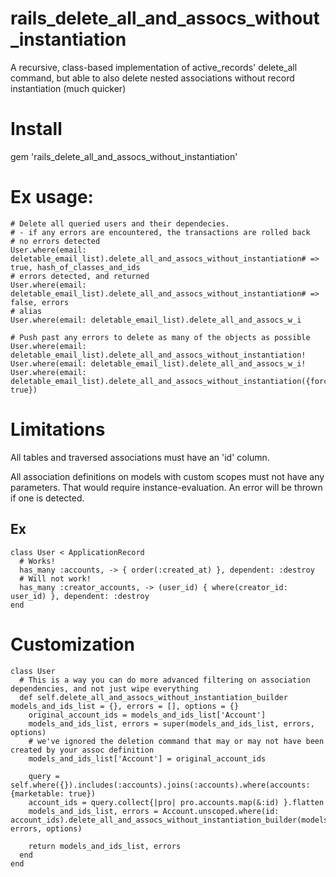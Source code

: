 # rails_delete_all_and_assocs_without_instantiation
A recursive, class-based implementation of active_records' delete_all command, but able to also delete nested associations without record instantiation (much quicker)

# Install
gem 'rails_delete_all_and_assocs_without_instantiation'

# Ex usage:
  ```
  # Delete all queried users and their dependecies.
  # - if any errors are encountered, the transactions are rolled back
  # no errors detected
  User.where(email: deletable_email_list).delete_all_and_assocs_without_instantiation# => true, hash_of_classes_and_ids
  # errors detected, and returned
  User.where(email: deletable_email_list).delete_all_and_assocs_without_instantiation# => false, errors
  # alias
  User.where(email: deletable_email_list).delete_all_and_assocs_w_i
  ```
  ```
  # Push past any errors to delete as many of the objects as possible
  User.where(email: deletable_email_list).delete_all_and_assocs_without_instantiation!
  User.where(email: deletable_email_list).delete_all_and_assocs_w_i!
  User.where(email: deletable_email_list).delete_all_and_assocs_without_instantiation({force: true})
  ```


# Limitations
All tables and traversed associations must have an 'id' column.

All association definitions on models with custom scopes must not have any parameters. That would require instance-evaluation. An error will be thrown if one is detected.
## Ex
```
class User < ApplicationRecord
  # Works!
  has_many :accounts, -> { order(:created_at) }, dependent: :destroy
  # Will not work!
  has_many :creator_accounts, -> (user_id) { where(creator_id: user_id) }, dependent: :destroy
end
```

# Customization
```
class User
  # This is a way you can do more advanced filtering on association dependencies, and not just wipe everything
  def self.delete_all_and_assocs_without_instantiation_builder models_and_ids_list = {}, errors = [], options = {}
    original_account_ids = models_and_ids_list['Account']
    models_and_ids_list, errors = super(models_and_ids_list, errors, options)
    # we've ignored the deletion command that may or may not have been created by your assoc definition
    models_and_ids_list['Account'] = original_account_ids
    
    query = self.where({}).includes(:accounts).joins(:accounts).where(accounts: {marketable: true})
    account_ids = query.collect{|pro| pro.accounts.map(&:id) }.flatten
    models_and_ids_list, errors = Account.unscoped.where(id: account_ids).delete_all_and_assocs_without_instantiation_builder(models_and_ids_list, errors, options)

    return models_and_ids_list, errors
  end
end
```
